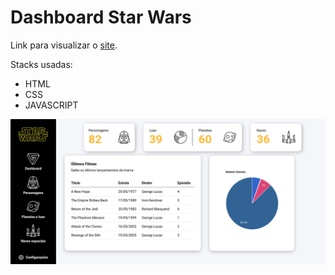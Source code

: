 # Dashboard Star Wars

Link para visualizar o <a href="https://dashboard-star-wars-5fv4pcxi5-andrelucca99.vercel.app/" target="_blank">site</a>.

Stacks usadas:
  - HTML
  - CSS
  - JAVASCRIPT
  
<img src="./assets/star.png" />